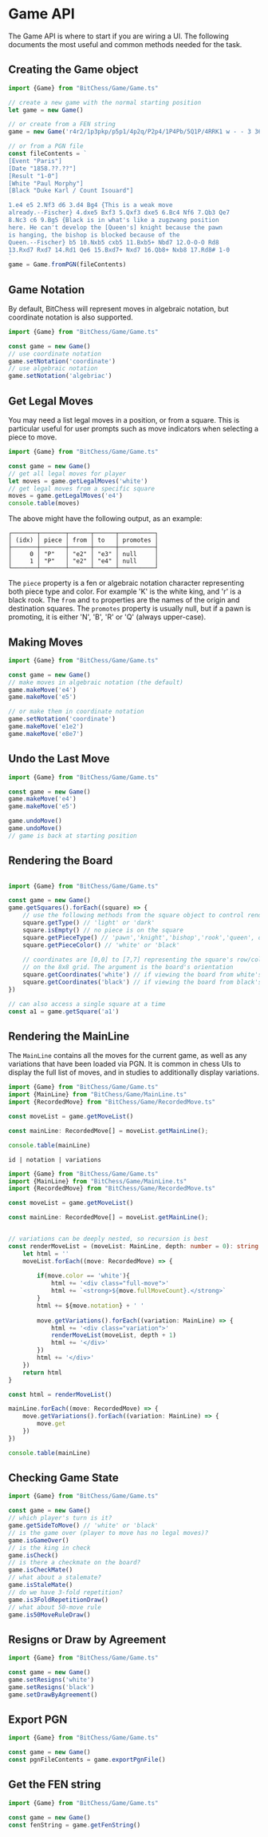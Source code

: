 # Game API

The Game API is where to start if you are wiring a UI. The following documents the most useful and common methods needed for the task.

## Creating the Game object

```typescript
import {Game} from "BitChess/Game/Game.ts"

// create a new game with the normal starting position
let game = new Game()

// or create from a FEN string
game = new Game('r4r2/1p3pkp/p5p1/4p2q/P2p4/1P4Pb/5Q1P/4RRK1 w - - 3 36')

// or from a PGN file
const fileContents = `
[Event "Paris"]
[Date "1858.??.??"]
[Result "1-0"]
[White "Paul Morphy"]
[Black "Duke Karl / Count Isouard"]

1.e4 e5 2.Nf3 d6 3.d4 Bg4 {This is a weak move
already.--Fischer} 4.dxe5 Bxf3 5.Qxf3 dxe5 6.Bc4 Nf6 7.Qb3 Qe7
8.Nc3 c6 9.Bg5 {Black is in what's like a zugzwang position
here. He can't develop the [Queen's] knight because the pawn
is hanging, the bishop is blocked because of the
Queen.--Fischer} b5 10.Nxb5 cxb5 11.Bxb5+ Nbd7 12.O-O-O Rd8
13.Rxd7 Rxd7 14.Rd1 Qe6 15.Bxd7+ Nxd7 16.Qb8+ Nxb8 17.Rd8# 1-0
`
game = Game.fromPGN(fileContents)
```

## Game Notation
By default, BitChess will represent moves in algebraic notation, but coordinate notation is also supported.

```typescript
import {Game} from "BitChess/Game/Game.ts"

const game = new Game()
// use coordinate notation
game.setNotation('coordinate')
// use algebraic notation
game.setNotation('algebriac')

```

## Get Legal Moves

You may need a list legal moves in a position, or from a square. This is particular useful for user prompts such as move indicators when selecting a piece to move.

```typescript
import {Game} from "BitChess/Game/Game.ts"

const game = new Game()
// get all legal moves for player
let moves = game.getLegalMoves('white')
// get legal moves from a specific square
moves = game.getLegalMoves('e4')
console.table(moves)
```
The above might have the following output, as an example:
```text
┌───────┬───────┬──────┬──────┬──────────┐
│ (idx) │ piece │ from │ to   │ promotes │
├───────┼───────┼──────┼──────┼──────────┤
│     0 │ "P"   │ "e2" │ "e3" │ null     │
│     1 │ "P"   │ "e2" │ "e4" │ null     │
└───────┴───────┴──────┴──────┴──────────┘
```

The `piece` property is a fen or algebraic notation character representing both piece type and color. For example 'K' is the white king, and 'r' is a black rook. The `from` and `to` properties are the names of the origin and destination squares. The `promotes` property is usually null, but if a pawn is promoting, it is either 'N', 'B', 'R' or 'Q' (always upper-case).

## Making Moves
```typescript
import {Game} from "BitChess/Game/Game.ts"

const game = new Game()
// make moves in algebraic notation (the default)
game.makeMove('e4')
game.makeMove('e5')

// or make them in coordinate notation
game.setNotation('coordinate')
game.makeMove('e1e2')
game.makeMove('e8e7')
```

## Undo the Last Move
```typescript
import {Game} from "BitChess/Game/Game.ts"

const game = new Game()
game.makeMove('e4')
game.makeMove('e5')

game.undoMove()
game.undoMove()
// game is back at starting position
```

## Rendering the Board
```typescript

import {Game} from "BitChess/Game/Game.ts"

const game = new Game()
game.getSquares().forEach((square) => {
    // use the following methods from the square object to control rendering
    square.getType() // 'light' or 'dark'
    square.isEmpty() // no piece is on the square
    square.getPieceType() // 'pawn','knight','bishop','rook','queen', or 'king'
    square.getPieceColor() // 'white' or 'black'
    
    // coordinates are [0,0] to [7,7] representing the square's row/column location
    // on the 8x8 grid. The argument is the board's orientation
    square.getCoordinates('white') // if viewing the board from white's perspective
    square.getCoordinates('black') // if viewing the board from black's perspective
})

// can also access a single square at a time
const a1 = game.getSquare('a1')

```

## Rendering the MainLine

The `MainLine` contains all the moves for the current game, as well as any variations that have been loaded via PGN. It is common in chess UIs to display the full list of moves, and in studies to additionally display variations.

```typescript
import {Game} from "BitChess/Game/Game.ts"
import {MainLine} from "BitChess/Game/MainLine.ts"
import {RecordedMove} from "BitChess/Game/RecordedMove.ts"

const moveList = game.getMoveList()

const mainLine: RecordedMove[] = moveList.getMainLine();

console.table(mainLine)
```

```text
id | notation | variations
```

```typescript
import {Game} from "BitChess/Game/Game.ts"
import {MainLine} from "BitChess/Game/MainLine.ts"
import {RecordedMove} from "BitChess/Game/RecordedMove.ts"

const moveList = game.getMoveList()

const mainLine: RecordedMove[] = moveList.getMainLine();


// variations can be deeply nested, so recursion is best
const renderMoveList = (moveList: MainLine, depth: number = 0): string => {
    let html = ''
    moveList.forEach((move: RecordedMove) => {
        
        if(move.color == 'white'){
            html += '<div class="full-move">'
            html += `<strong>${move.fullMoveCount}.</strong>`
        }
        html += ${move.notation} + ' '
        
        move.getVariations().forEach((variation: MainLine) => {
            html += '<div class="variation">'
            renderMoveList(moveList, depth + 1)
            html += '</div>'
        })
        html += '</div>'
    })
    return html
}

const html = renderMoveList()

mainLine.forEach((move: RecordedMove) => {
    move.getVariations().forEach((variation: MainLine) => {
        move.get
    })
})

console.table(mainLine)
```




## Checking Game State
```typescript
import {Game} from "BitChess/Game/Game.ts"

const game = new Game()
// which player's turn is it?
game.getSideToMove() // 'white' or 'black'
// is the game over (player to move has no legal moves)?
game.isGameOver()
// is the king in check
game.isCheck()
// is there a checkmate on the board?
game.isCheckMate()
// what about a stalemate?
game.isStaleMate()
// do we have 3-fold repetition?
game.is3FoldRepetitionDraw()
// what about 50-move rule
game.is50MoveRuleDraw()
```

## Resigns or Draw by Agreement
```typescript
import {Game} from "BitChess/Game/Game.ts"

const game = new Game()
game.setResigns('white')
game.setResigns('black')
game.setDrawByAgreement()

```

## Export PGN
```typescript
import {Game} from "BitChess/Game/Game.ts"

const game = new Game()
const pgnFileContents = game.exportPgnFile()

```

## Get the FEN string
```typescript
import {Game} from "BitChess/Game/Game.ts"

const game = new Game()
const fenString = game.getFenString()

```